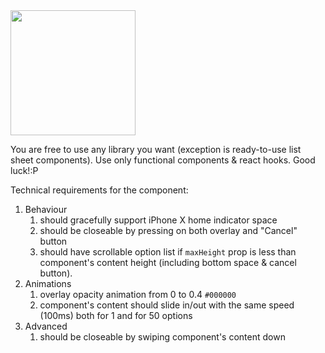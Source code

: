 <img src="https://github.com/StartupCraft/rn-task-listsheet/blob/master/assets/example.gif" width="200" />

You are free to use any library you want (exception is ready-to-use list sheet components). Use only functional components & react hooks. Good luck!:P

Technical requirements for the component:

1. Behaviour
   1. should gracefully support iPhone X home indicator space
   1. should be closeable by pressing on both overlay and "Cancel" button
   1. should have scrollable option list if `maxHeight` prop is less than component's content height (including bottom space & cancel button).
1. Animations
   1. overlay opacity animation from 0 to 0.4 `#000000`
   1. component's content should slide in/out with the same speed (100ms) both for 1 and for 50 options
1. Advanced
   1. should be closeable by swiping component's content down
